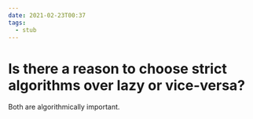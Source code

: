 ```yaml
---
date: 2021-02-23T00:37
tags: 
  - stub
---
```


# Is there a reason to choose strict algorithms over lazy or vice-versa?

Both are algorithmically important.
